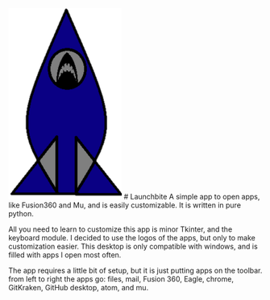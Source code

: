 <img src='Launchbite_logo.png'>
# Launchbite
 A simple app to open apps, like Fusion360 and Mu, and is easily customizable. It is written in pure python.

 All you need to learn to customize this app is minor Tkinter, and the keyboard module.
I decided to use the logos of the apps, but only to make customization easier. This desktop is only compatible with windows, and is filled with apps I open most often.

The app requires a little bit of setup, but it is just putting apps on the toolbar. from left to right the apps go: files, mail, Fusion 360, Eagle, chrome, GitKraken, GitHub desktop, atom, and mu.
